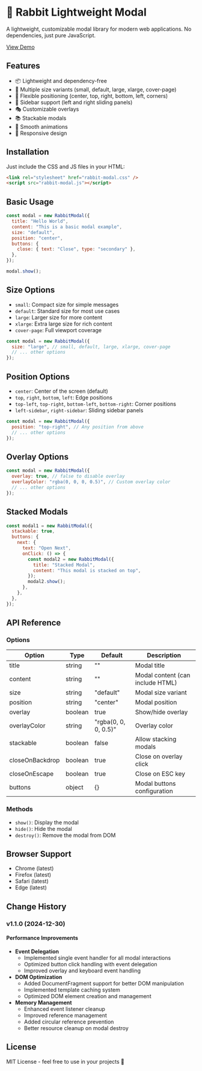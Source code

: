 # 🐰 Rabbit Lightweight Modal

A lightweight, customizable modal library for modern web applications. No dependencies, just pure JavaScript.

[View Demo](https://badursun.github.io/Rabbit-Lightweight-Modal/)

## Features

- 📦 Lightweight and dependency-free
- 🎨 Multiple size variants (small, default, large, xlarge, cover-page)
- 📍 Flexible positioning (center, top, right, bottom, left, corners)
- 🎯 Sidebar support (left and right sliding panels)
- 🎭 Customizable overlays
- 📚 Stackable modals
- 🚀 Smooth animations
- 📱 Responsive design

## Installation

Just include the CSS and JS files in your HTML:

```html
<link rel="stylesheet" href="rabbit-modal.css" />
<script src="rabbit-modal.js"></script>
```

## Basic Usage

```javascript
const modal = new RabbitModal({
  title: "Hello World",
  content: "This is a basic modal example",
  size: "default",
  position: "center",
  buttons: {
    close: { text: "Close", type: "secondary" },
  },
});

modal.show();
```

## Size Options

- `small`: Compact size for simple messages
- `default`: Standard size for most use cases
- `large`: Larger size for more content
- `xlarge`: Extra large size for rich content
- `cover-page`: Full viewport coverage

```javascript
const modal = new RabbitModal({
  size: "large", // small, default, large, xlarge, cover-page
  // ... other options
});
```

## Position Options

- `center`: Center of the screen (default)
- `top`, `right`, `bottom`, `left`: Edge positions
- `top-left`, `top-right`, `bottom-left`, `bottom-right`: Corner positions
- `left-sidebar`, `right-sidebar`: Sliding sidebar panels

```javascript
const modal = new RabbitModal({
  position: "top-right", // Any position from above
  // ... other options
});
```

## Overlay Options

```javascript
const modal = new RabbitModal({
  overlay: true, // false to disable overlay
  overlayColor: "rgba(0, 0, 0, 0.5)", // Custom overlay color
  // ... other options
});
```

## Stacked Modals

```javascript
const modal1 = new RabbitModal({
  stackable: true,
  buttons: {
    next: {
      text: "Open Next",
      onClick: () => {
        const modal2 = new RabbitModal({
          title: "Stacked Modal",
          content: "This modal is stacked on top",
        });
        modal2.show();
      },
    },
  },
});
```

## API Reference

### Options

| Option          | Type    | Default              | Description                      |
| --------------- | ------- | -------------------- | -------------------------------- |
| title           | string  | ""                   | Modal title                      |
| content         | string  | ""                   | Modal content (can include HTML) |
| size            | string  | "default"            | Modal size variant               |
| position        | string  | "center"             | Modal position                   |
| overlay         | boolean | true                 | Show/hide overlay                |
| overlayColor    | string  | "rgba(0, 0, 0, 0.5)" | Overlay color                    |
| stackable       | boolean | false                | Allow stacking modals            |
| closeOnBackdrop | boolean | true                 | Close on overlay click           |
| closeOnEscape   | boolean | true                 | Close on ESC key                 |
| buttons         | object  | {}                   | Modal buttons configuration      |

### Methods

- `show()`: Display the modal
- `hide()`: Hide the modal
- `destroy()`: Remove the modal from DOM

## Browser Support

- Chrome (latest)
- Firefox (latest)
- Safari (latest)
- Edge (latest)

## Change History

### v1.1.0 (2024-12-30)

#### Performance Improvements
- **Event Delegation**
  - Implemented single event handler for all modal interactions
  - Optimized button click handling with event delegation
  - Improved overlay and keyboard event handling
- **DOM Optimization**
  - Added DocumentFragment support for better DOM manipulation
  - Implemented template caching system
  - Optimized DOM element creation and management
- **Memory Management**
  - Enhanced event listener cleanup
  - Improved reference management
  - Added circular reference prevention
  - Better resource cleanup on modal destroy

## License

MIT License - feel free to use in your projects 🚀
